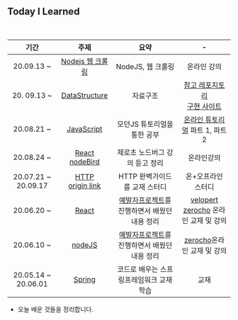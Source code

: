 ## Today I Learned

<br>

|        기간         |                             주제                             |                             요약                             |                              -                               |
| :-----------------: | :----------------------------------------------------------: | :----------------------------------------------------------: | :----------------------------------------------------------: |
|     20.09.13 ~      | [Nodejs 웹 크롤링](https://github.com/SeongsangCHO/TIL/tree/master/nodeJS/md) |                      NodeJS, 웹 크롤링                       |                         온라인 강의                          |
|     20. 09.13 ~     | [DataStructure](https://github.com/SeongsangCHO/TIL/tree/master/Data%20Structure/JS) |                           자료구조                           | [참고 레포지토리](https://github.com/trekhleb/javascript-algorithms)<br />[구현 사이트](https://www.educative.io/blog/javascript-data-structures)<br /> |
|     20.08.21 ~      | [JavaScript](https://github.com/SeongsangCHO/TIL/tree/master/Java%20Script) |                 모던JS 튜토리얼을 통한 공부                  | [온라인 튜토리얼](https://ko.javascript.info/) 파트 1, 파트 2 |
|     20.08.24 ~      | [React nodeBird](https://github.com/SeongsangCHO/TIL/blob/master/React_nodeBird/React_nodeBird.md) |                제로초 노드버그 강의 듣고 정리                |                          온라인강의                          |
| 20.07.21 ~ 20.09.17 | [HTTP](https://github.com/SeongsangCHO/TIL/tree/master/HTTP)<br />[origin link](https://github.com/Kraken-Addicts/HTTP-The-Definitive-Guide) |                HTTP 완벽가이드를 교재 스터디                 |                      온+오프라인 스터디                      |
|     20.06.20 ~      | [React](https://github.com/SeongsangCHO/TIL/tree/master/React/md) | [예발자프로젝트](https://github.com/FiveEat42/yebalja.com)를 진행하면서 배웠던 내용 정리 | [velopert](https://react.vlpt.us/)<br>[zerocho](https://www.zerocho.com/category/React) 온라인 교재 및 강의 |
|     20.06.10 ~      | [nodeJS](https://github.com/SeongsangCHO/TIL/tree/master/nodeJS/md) | [예발자프로젝트](https://github.com/FiveEat42/yebalja.com)를 진행하면서 배웠던 내용 정리 | [zerocho](https://www.zerocho.com/category/NodeJS)온라인 교재 및 강의 |
| 20.05.14 ~ 20.06.01 | [Spring](https://github.com/SeongsangCHO/TIL/tree/master/Spring%20framework) |           코드로 배우는 스프링프레임워크 교재 학습           |                             교재                             |



- 오늘 배운 것들을 정리합니다.

